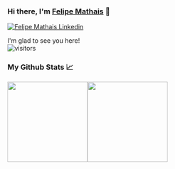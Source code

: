 ### Hi there, I'm [Felipe Mathais](https://github.com/fehmathais) 👋

<a href="https://www.linkedin.com/in/felipe-mathais/" rel="some text">![Felipe Mathais Linkedin](https://img.shields.io/badge/LinkedIn-0077B5?style=for-the-badge&logo=linkedin&logoColor=white)</a>

I'm glad to see you here!  
![visitors](https://visitor-badge.glitch.me/badge?page_id=page.fehmathais)

### My Github Stats 📈
<img height="180rem" src="https://github-readme-stats.vercel.app/api?username=fehmathais&show_icons=true&hide_border=true&&count_private=true&include_all_commits=true&theme=ayu-mirage" /><img height="180rem" src="https://github-readme-stats.vercel.app/api/top-langs/?username=fehmathais&layout=compact" />
<!--
**fehmathais/fehmathais** is a ✨ _special_ ✨ repository because its `README.md` (this file) appears on your GitHub profile.

Here are some ideas to get you started:

- 🔭 I’m currently working on ...
- 🌱 I’m currently learning ...
- 👯 I’m looking to collaborate on ...
- 🤔 I’m looking for help with ...
- 💬 Ask me about ...
- 📫 How to reach me: ...
- 😄 Pronouns: ...
- ⚡ Fun fact: ...
-->
